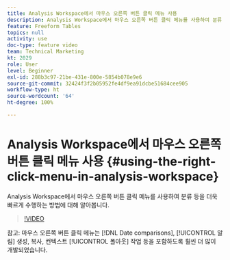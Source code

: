```yaml
---
title: Analysis Workspace에서 마우스 오른쪽 버튼 클릭 메뉴 사용
description: Analysis Workspace에서 마우스 오른쪽 버튼 클릭 메뉴를 사용하여 분류 등을 더욱 빠르게 수행하는 방법에 대해 알아봅니다.
feature: Freeform Tables
topics: null
activity: use
doc-type: feature video
team: Technical Marketing
kt: 2029
role: User
level: Beginner
exl-id: 288b3c97-21be-431e-800e-5854b078e9e6
source-git-commit: 32424f3f2b05952fe4df9ea91dcbe51684cee905
workflow-type: ht
source-wordcount: '64'
ht-degree: 100%

---
```


# Analysis Workspace에서 마우스 오른쪽 버튼 클릭 메뉴 사용 {#using-the-right-click-menu-in-analysis-workspace}

Analysis Workspace에서 마우스 오른쪽 버튼 클릭 메뉴를 사용하여 분류 등을 더욱 빠르게 수행하는 방법에 대해 알아봅니다.

>[!VIDEO](https://video.tv.adobe.com/v/23981/?quality=12)

참고: 마우스 오른쪽 버튼 클릭 메뉴는 [!DNL Date comparisons], [!UICONTROL 알림] 생성, 복사, 컨텍스트 [!UICONTROL 폴아웃] 작업 등을 포함하도록 훨씬 더 많이 개발되었습니다.
